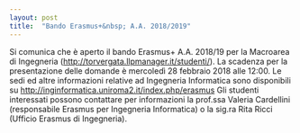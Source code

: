 ```yaml
---
layout: post
title:  "Bando Erasmus+&nbsp; A.A. 2018/2019"
---
```


Si comunica che è aperto il bando Erasmus+ A.A. 2018/19 per la Macroarea di Ingegneria (<http://torvergata.llpmanager.it/studenti/>).
La scadenza per la presentazione delle domande è mercoledì 28 febbraio 2018 alle 12:00.
Le sedi ed altre informazioni relative ad Ingegneria Informatica sono disponibili su <http://inginformatica.uniroma2.it/index.php/erasmus>
Gli studenti interessati possono contattare per informazioni la prof.ssa Valeria Cardellini (responsabile Erasmus per Ingegneria Informatica) o la sig.ra Rita Ricci (Ufficio Erasmus di Ingegneria).
